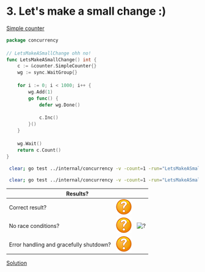 # 3. Let's make a small change :)

[Simple counter](counter/simple.md)

```go
package concurrency

// LetsMakeASmallChange ohh no!
func LetsMakeASmallChange() int {
	c := &counter.SimpleCounter{}
	wg := sync.WaitGroup{}

	for i := 0; i < 1000; i++ {
		wg.Add(1)
		go func() {
			defer wg.Done()

			c.Inc()
		}()
	}

	wg.Wait()
	return c.Count()
}
```

```bash
 clear; go test ../internal/concurrency -v -count=1 -run="LetsMakeASmallChange$" 
```

```bash
 clear; go test ../internal/concurrency -v -count=1 -run="LetsMakeASmallChange$" -race 
```

<table>
<thead> 
  <tr> 
    <th colspan="3">Results?</th> 
  </tr>
</thead>
<tbody>
  <tr>
    <td>Correct result?</td>
    <td><img height="40" src="images/question.svg" width="40" alt="?"/></td>
    <td rowspan="3"><img height="360" src="https://media.giphy.com/media/jBncVXsbkjB8Nv5Igm/giphy.gif" width="360" alt="?"/></td>
  </tr> 
  <tr>
    <td>No race conditions?</td>
    <td><img height="40" src="images/question.svg" width="40" alt="?"/></td> 
  </tr>
  <tr>
    <td>Error handling and gracefully shutdown?</td>
    <td><img height="40" src="images/question.svg" width="40" alt="?"/></td>
  </tr>
</tbody>
</table> 

[Solution](example_3_solution.md)